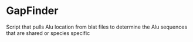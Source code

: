 # GapFinder
Script that pulls Alu location from blat files to determine the Alu sequences that are shared or species specific
